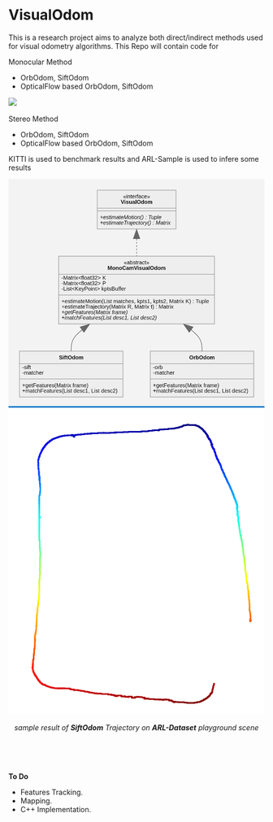 # VisualOdom
This is a research project aims to analyze both direct/indirect methods used for visual odometry algorithms.
This Repo will contain code for

Monocular Method
- OrbOdom, SiftOdom
- OpticalFlow based OrbOdom, SiftOdom

<img src="assets/orb_odom.gif">

Stereo Method
- OrbOdom, SiftOdom
- OpticalFlow based OrbOdom, SiftOdom

KITTI is used to benchmark results and ARL-Sample is used to infere some results


![architecture UML](./assets/arch.png)
![trajectory estimated by OrbOdom](./assets/trajectory.png)

<p align='center'><i>sample result of <b>SiftOdom</b> Trajectory on <b>ARL-Dataset</b> playground scene</i></p>


<br><br><br>

**To Do**

- Features Tracking.
- Mapping.
- C++ Implementation.

